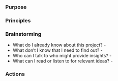 ### Purpose


### Principles 


### Brainstorming
- What do I already know about this project? - 
- What don’t I know that I need to find out? - 
- Who can I talk to who might provide insights? - 
- What can I read or listen to for relevant ideas? - 

### Actions



